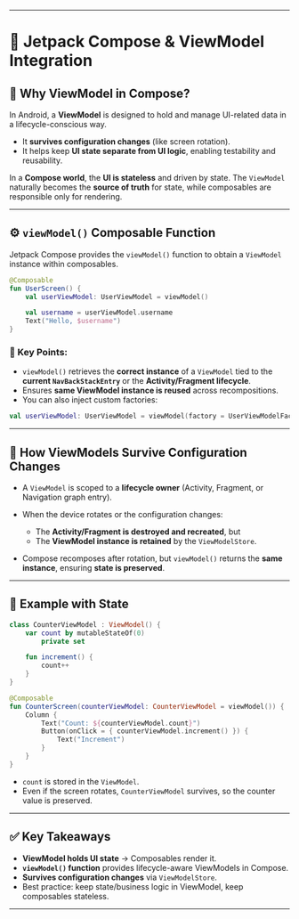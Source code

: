 
---

# 🧩 Jetpack Compose & ViewModel Integration

## 📌 Why ViewModel in Compose?

In Android, a **ViewModel** is designed to hold and manage UI-related data in a lifecycle-conscious way.

* It **survives configuration changes** (like screen rotation).
* It helps keep **UI state separate from UI logic**, enabling testability and reusability.

In a **Compose world**, the **UI is stateless** and driven by state. The `ViewModel` naturally becomes the **source of truth** for state, while composables are responsible only for rendering.

---

## ⚙️ `viewModel()` Composable Function

Jetpack Compose provides the `viewModel()` function to obtain a `ViewModel` instance within composables.

```kotlin
@Composable
fun UserScreen() {
    val userViewModel: UserViewModel = viewModel()

    val username = userViewModel.username
    Text("Hello, $username")
}
```

### 🔑 Key Points:

* `viewModel()` retrieves the **correct instance** of a `ViewModel` tied to the **current `NavBackStackEntry`** or the **Activity/Fragment lifecycle**.
* Ensures **same ViewModel instance is reused** across recompositions.
* You can also inject custom factories:

```kotlin
val userViewModel: UserViewModel = viewModel(factory = UserViewModelFactory())
```

---

## 🔄 How ViewModels Survive Configuration Changes

* A `ViewModel` is scoped to a **lifecycle owner** (Activity, Fragment, or Navigation graph entry).
* When the device rotates or the configuration changes:

  * The **Activity/Fragment is destroyed and recreated**, but
  * The **ViewModel instance is retained** by the `ViewModelStore`.
* Compose recomposes after rotation, but `viewModel()` returns the **same instance**, ensuring **state is preserved**.

---

## 📝 Example with State

```kotlin
class CounterViewModel : ViewModel() {
    var count by mutableStateOf(0)
        private set

    fun increment() {
        count++
    }
}

@Composable
fun CounterScreen(counterViewModel: CounterViewModel = viewModel()) {
    Column {
        Text("Count: ${counterViewModel.count}")
        Button(onClick = { counterViewModel.increment() }) {
            Text("Increment")
        }
    }
}
```

* `count` is stored in the `ViewModel`.
* Even if the screen rotates, `CounterViewModel` survives, so the counter value is preserved.

---

## ✅ Key Takeaways

* **ViewModel holds UI state** → Composables render it.
* **`viewModel()` function** provides lifecycle-aware ViewModels in Compose.
* **Survives configuration changes** via `ViewModelStore`.
* Best practice: keep state/business logic in ViewModel, keep composables stateless.

---
